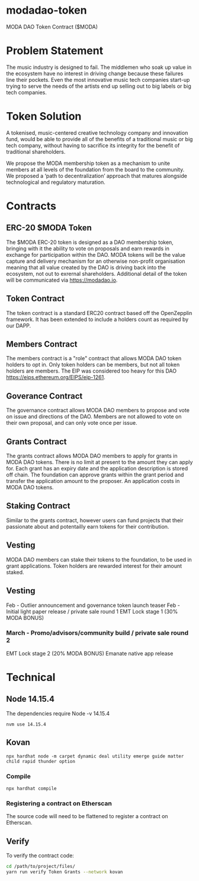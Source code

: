 # modadao-token
MODA DAO Token Contract ($MODA)

# Problem Statement
The music industry is designed to fail. The middlemen who soak up value in the ecosystem have no interest in driving change because these failures line their pockets. Even the most innovative music tech companies start-up trying to serve the needs of the artists end up selling out to big labels or big tech companies.

# Token Solution
A tokenised, music-centered creative technology company and innovation fund, would be able to provide all of the benefits of a traditional music or big tech company, without having to sacrifice its integrity for the benefit of traditional shareholders.

We propose the MODA membership token as a mechanism to unite members at all levels of the foundation from the board to the community. We proposed a ‘path to decentralization’ approach that matures alongside technological and regulatory maturation.

# Contracts
## ERC-20 $MODA Token
The $MODA ERC-20 token is designed as a DAO membership token, bringing with it the ability to vote on proposals and earn rewards in exchange for participation within the DAO. MODA tokens will be the value capture and delivery mechanism for an otherwise non-profit organisation meaning that all value created by the DAO is driving back into the ecosystem, not out to exrernal shareholders. Additional detail of the token will be communicated via https://modadao.io.

## Token Contract
The token contract is a standard ERC20 contract based off the OpenZepplin framework.  It has been extended to include a holders count as required by our DAPP.

## Members Contract
The members contract is a "role" contract that allows MODA DAO token holders to opt in.  Only token holders can be members, but not all token holders are members.  The EIP was considered too heavy for this DAO https://eips.ethereum.org/EIPS/eip-1261.

## Goverance Contract
The governance contract allows MODA DAO members to propose and vote on issue and directions of the DAO.  Members are not allowed to vote on their own proposal, and can only vote once per issue.

## Grants Contract
The grants contract allows MODA DAO members to apply for grants in MODA DAO tokens.  There is no limit at present to the amount they can apply for.  Each grant has an expiry date and the application description is stored off chain.  The foundation can approve grants within the grant period and transfer the application amount to the proposer. An application costs in MODA DAO tokens.

## Staking Contract
Similar to the grants contract, however users can fund projects that their passionate about and potentailly earn tokens for their contribution.

## Vesting
MODA DAO members can stake their tokens to the foundation, to be used in grant applications.  Token holders are rewarded interest for their amount staked.


## Vesting
Feb - Outlier announcement and governance token launch teaser
Feb - Initial light paper release / private sale round 1
EMT Lock stage 1 (30% MODA BONUS)

### March - Promo/advisors/community build / private sale round 2
EMT Lock stage 2  (20% MODA BONUS)
Emanate native app release


# Technical
## Node 14.15.4
The dependencies require Node -v 14.15.4

`nvm use 14.15.4`

## Kovan

`npx hardhat node -m carpet dynamic deal utility emerge guide matter child rapid thunder option`

### Compile

`npx hardhat compile`

### Registering a contract on Etherscan

The source code will need to be flattened to register a contract on Etherscan.

## Verify
To verify the contract code:

```bash
cd /path/to/project/files/
yarn run verify Token Grants --network kovan
```
